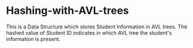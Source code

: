 # Hashing-with-AVL-trees
This is a Data Structure which stores Student Information in AVL trees. The hashed value of Student ID indicates in which AVL tree the student's information is present. 
